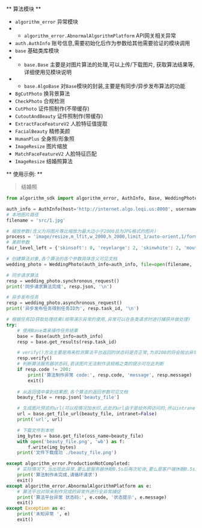 ** 算法模块 **

* `algorithm_error` 异常模块  
* * `algorithm_error.AbnormalAlgorithmPlatform` API网关相关异常  
* `auth.AuthInfo` 账号信息,需要初始化后作为参数给其他需要验证的模块调用  
* `base` 基础类库模块
* * `base.Base` 主要是对图片算法的处理,可以上传/下载图片, 获取算法结果等,详细使用见模块说明
* * `base.AlgoBase` 对`Base`模块的封装,主要是有同步/异步发布算法的功能
* `BgCutPhoto` 换背景算法
* `CheckPhoto` 合规检测
* `CutPhoto` 证件照制作(不带缓存)
* `CutoutAndBeauty` 证件照制作(带缓存)
* `ExtractFaceFeatureV2` 人脸特征值提取
* `FacialBeauty` 精修美颜
* `HumanPlus` 全身照/形象照
* `ImageResize` 图片缩放
* `MatchFaceFeatureV2` 人脸特征匹配
* `ImageResize` 结婚照算法

** 使用示例: **
> 结婚照

```python
from algorithm_sdk import algorithm_error, AuthInfo, Base, WeddingPhoto

auth_info = AuthInfo(host='http://internet.algo.leqi.us:8000', username='pan', password='rongsuo', intranet=False)
# 本地图片路径
filename = 'src/1.jpg'

# 缩放参数(含义为将图片等比缩放为最大边小于2000且为JPG格式的图片)
process = 'image/resize,m_lfit,w_2000,h_2000,limit_1/auto-orient,1/format,jpg'
# 美颜参数
fair_level_left = {'skinsoft': 0, 'reyelarge': 2, 'skinwhite': 2, 'mouthlarge': 2, 'facelift': 2, 'leyelarge': 2, 'coseye': 2}

# 创建算法对象,各个算法的各个参数具体含义可见文档
wedding_photo = WeddingPhoto(auth_info=auth_info, file=open(filename, 'rb').read(), img_size=(750, 500), process=process, fair_level_left=fair_level_left)

# 同步请求算法
resp = wedding_photo.synchronous_request()
print('同步请求算法完成', resp.json, '\n')

# 异步发布任务
resp = wedding_photo.asynchronous_request()
print('异步发布任务得到任务ID为', resp.task_id, '\n')

# 根据任务ID获取处理结果(顺带演示异常的使用,异常可以在各类请求时进行捕获并做处理)
try:
    # 使用Base类来操作任务结果
    base = Base(auth_info=auth_info)
    resp = base.get_results(resp.task_id)

    # verify()方法主要是用来检测算法平台返回的状态码是否正常,为非200的将会抛出异常
    resp.verify()
    # 判断算法服务器状态码,若该图片无法制作该规格之类的提示可在此判断
    if resp.code != 200:
        print('算法制作异常 code:', resp.code, 'message', resp.message)
        exit()
    
    # 从返回值中拿到结果图,各个算法的返回参数可见文档
    beauty_file = resp.json['beauty_file']

    # 生成图片预览的url(可以视情况加水印,此处的url由于是给外网访问的,所以intranet参数要为False)
    url = base.get_file_url(beauty_file, intranet=False)
    print('url', url)

    # 下载文件到本地
    img_bytes = base.get_file(oss_name=beauty_file)
    with open('beauty_file.png', 'wb') as f:
        f.write(img_bytes)
    print('文件下载成功 ./beauty_file.png')

except algorithm_error.ProductionNotCompleted:
    # 实际情况下,当出现此异常,要么是服务器休眠0.5s后再次轮询,要么是客户端休眠0.5s后再拿此task_id来轮询服务器
    print('算法制作未完成,请循环请求')
    exit()
except algorithm_error.AbnormalAlgorithmPlatform as e:
    # 算法平台对除未制作完成的异常外进行全异常捕捉
    print('算法平台异常 状态码:', e.code, '状态提示', e.message)
    exit()
except Exception as e:
    print('未知异常 ', e)
    exit()
```